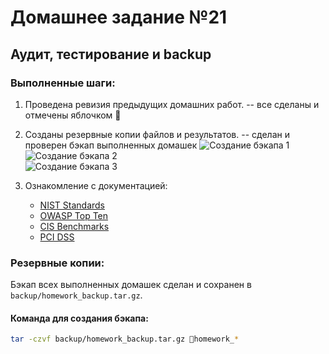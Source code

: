# Домашнее задание №21  
## Аудит, тестирование и backup  

### Выполненные шаги:  
1. Проведена ревизия предыдущих домашних работ.  -- все сделаны и отмечены яблочком 🍏    
2. Созданы резервные копии файлов и результатов.  -- сделан и проверен бэкап выполненных домашек
![Создание бэкапа 1](21_01.jpg)  
![Создание бэкапа 2](21_02.jpg)  
![Создание бэкапа 3](21_03.jpg)  

3. Ознакомление с документацией:  
   - [NIST Standards](https://www.nist.gov/document-standards)  
   - [OWASP Top Ten](https://owasp.org/www-project-top-ten/)  
   - [CIS Benchmarks](https://www.cisecurity.org/cis-benchmarks/)  
   - [PCI DSS](https://www.pcisecuritystandards.org/)  

### Резервные копии:  
Бэкап всех выполненных домашек сделан и сохранен в `backup/homework_backup.tar.gz`.  

#### Команда для создания бэкапа:
```bash
tar -czvf backup/homework_backup.tar.gz 🍏homework_*
